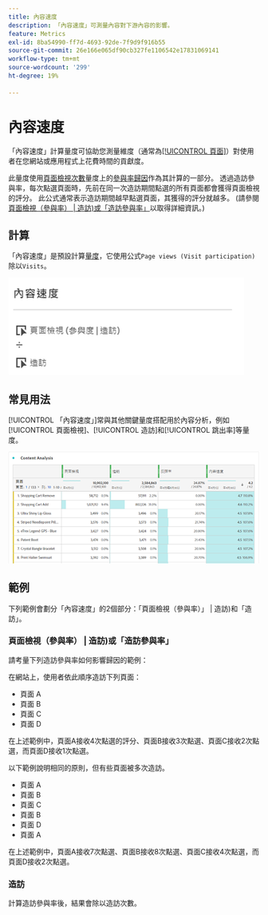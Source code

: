 ```yaml
---
title: 內容速度
description: 「內容速度」可測量內容對下游內容的影響。
feature: Metrics
exl-id: 8ba54990-ff7d-4693-92de-7f9d9f916b55
source-git-commit: 26e166e065df90cb327fe1106542e17831069141
workflow-type: tm+mt
source-wordcount: '299'
ht-degree: 19%

---
```


# 內容速度

「內容速度」計算量度可協助您測量維度（通常為[[!UICONTROL 頁面]](/help/components/dimensions/page.md)）對使用者在您網站或應用程式上花費時間的貢獻度。

此量度使用[頁面檢視次數](page-views.md)量度上的[參與率歸因](/help/analyze/analysis-workspace/attribution/models.md)作為其計算的一部分。 透過造訪參與率，每次點選頁面時，先前在同一次造訪期間點選的所有頁面都會獲得頁面檢視的評分。 此公式通常表示造訪期間越早點選頁面，其獲得的評分就越多。 (請參閱[頁面檢視（參與率） | 造訪)或「造訪參與率」](#page-views-participation--visit-or-visit-participation)以取得詳細資訊。)

## 計算

「內容速度」是預設計算[量度](overview.md)，它使用公式`Page views (Visit participation)`除以`Visits`。

![](assets/cont-velo-1.png)

## 常見用法

[!UICONTROL 「內容速度」]常與其他關鍵量度搭配用於內容分析，例如[!UICONTROL 頁面檢視]、[!UICONTROL 造訪]和[!UICONTROL 跳出率]等量度。

![](assets/cont-velo-3.png)

## 範例

下列範例會劃分「內容速度」的2個部分：「頁面檢視（參與率）」 | 造訪)和「造訪」。

### 頁面檢視（參與率） | 造訪)或「造訪參與率」

請考量下列造訪參與率如何影響歸因的範例：

在網站上，使用者依此順序造訪下列頁面：

* 頁面 A
* 頁面 B
* 頁面 C
* 頁面 D

在上述範例中，頁面A接收4次點選的評分、頁面B接收3次點選、頁面C接收2次點選，而頁面D接收1次點選。

以下範例說明相同的原則，但有些頁面被多次造訪。

* 頁面 A
* 頁面 B
* 頁面 C
* 頁面 B
* 頁面 D
* 頁面 A

在上述範例中，頁面A接收7次點選、頁面B接收8次點選、頁面C接收4次點選，而頁面D接收2次點選。

### 造訪

計算造訪參與率後，結果會除以造訪次數。

